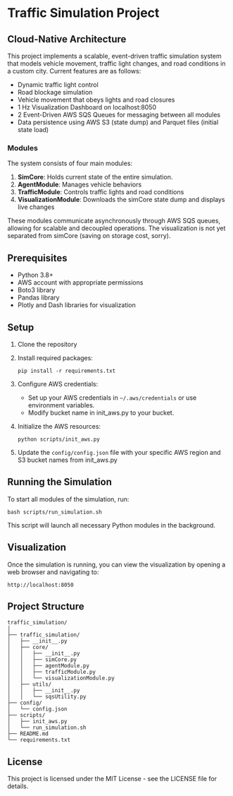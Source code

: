 # Traffic Simulation Project

## Cloud-Native Architecture

This project implements a scalable, event-driven traffic simulation system that models vehicle movement, traffic light changes, and road conditions in a custom city. Current features are as follows:
- Dynamic traffic light control
- Road blockage simulation
- Vehicle movement that obeys lights and road closures
- 1 Hz Visualization Dashboard on localhost:8050
- 2 Event-Driven AWS SQS Queues for messaging between all modules
- Data persistence using AWS S3 (state dump) and Parquet files (initial state load)

### Modules

The system consists of four main modules:

1. **SimCore**: Holds current state of the entire simulation.
2. **AgentModule**: Manages vehicle behaviors
3. **TrafficModule**: Controls traffic lights and road conditions
4. **VisualizationModule**: Downloads the simCore state dump and displays live changes

These modules communicate asynchronously through AWS SQS queues, allowing for scalable and decoupled operations. The visualization is not yet separated from simCore (saving on storage cost, sorry).

## Prerequisites

- Python 3.8+
- AWS account with appropriate permissions
- Boto3 library
- Pandas library
- Plotly and Dash libraries for visualization

## Setup

1. Clone the repository

2. Install required packages:
   ```
   pip install -r requirements.txt
   ```

3. Configure AWS credentials:
   - Set up your AWS credentials in `~/.aws/credentials` or use environment variables.
   - Modify bucket name in init_aws.py to your bucket.

4. Initialize the AWS resources:
   ```
   python scripts/init_aws.py
   ```

5. Update the `config/config.json` file with your specific AWS region and S3 bucket names from init_aws.py

## Running the Simulation

To start all modules of the simulation, run:

```
bash scripts/run_simulation.sh
```

This script will launch all necessary Python modules in the background.

## Visualization

Once the simulation is running, you can view the visualization by opening a web browser and navigating to:

```
http://localhost:8050
```

## Project Structure

```
traffic_simulation/
│
├── traffic_simulation/
│   ├── __init__.py
│   ├── core/
│   │   ├── __init__.py
│   │   ├── simCore.py
│   │   ├── agentModule.py
│   │   ├── trafficModule.py
│   │   └── visualizationModule.py
│   ├── utils/
│   │   ├── __init__.py
│   │   └── sqsUtility.py
├── config/
│   └── config.json
├── scripts/
│   ├── init_aws.py
│   └── run_simulation.sh
├── README.md
└── requirements.txt
```

## License

This project is licensed under the MIT License - see the LICENSE file for details.

